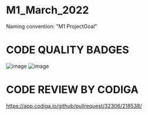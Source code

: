 # M1_March_2022
Naming convention: "M1 ProjectGoal"

# CODE QUALITY BADGES

![image](https://user-images.githubusercontent.com/101272689/161243290-f1a9ace3-d35c-4748-8ddb-ef45a697728b.png) ![image](https://user-images.githubusercontent.com/101272689/161270214-33b32bf7-efb7-4f5b-bb56-2a6c899d429e.png)

# CODE REVIEW BY CODIGA

https://app.codiga.io/github/pullrequest/32306/218538/
